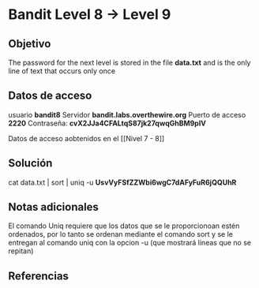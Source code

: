 # Bandit Level 8 → Level 9

## Objetivo
The password for the next level is stored in the file **data.txt** and is the only line of text that occurs only once

## Datos de acceso
usuario **bandit8**
Servidor **bandit.labs.overthewire.org**
Puerto de acceso **2220**
Contraseña: **cvX2JJa4CFALtqS87jk27qwqGhBM9plV**

Datos de acceso aobtenidos en el [[Nivel 7 - 8]]

## Solución
cat data.txt | sort | uniq -u
**UsvVyFSfZZWbi6wgC7dAFyFuR6jQQUhR**

## Notas adicionales
El comando Uniq requiere que los datos que se le proporcionoan estén ordenados, por lo tanto se ordenan mediante el comando sort y se le entregan al comando uniq con la opcion -u (que mostrará lineas que no se repitan)

## Referencias
